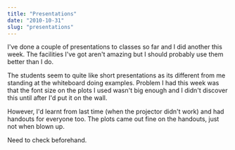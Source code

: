 ```yaml
---
title: "Presentations"
date: "2010-10-31"
slug: "presentations"
---
```

<p>I've done a couple of presentations to classes so far and I did another this week. The facilities I've got aren't amazing but I should probably use them better than I do. </p>
<p>The students seem to quite like short presentations as its different from me standing at the whiteboard doing examples. Problem I had this week was that the font size on the plots I used wasn't big enough and I didn't discover this until after I'd put it on the wall. </p>
<p>However, I'd learnt from last time (when the projector didn't work) and had handouts for everyone too. The plots came out fine on the handouts, just not when blown up. </p>
<p>Need to check beforehand.</p>
